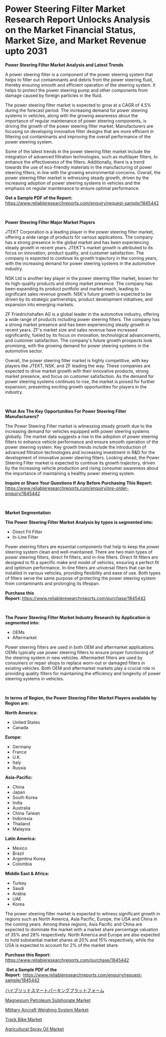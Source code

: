 <p><h1>Power Steering Filter Market Research Report Unlocks Analysis on the Market Financial Status, Market Size, and Market Revenue upto 2031</h1></p><p><strong>Power Steering Filter Market Analysis and Latest Trends</strong></p>
<p><p>A power steering filter is a component of the power steering system that helps to filter out contaminants and debris from the power steering fluid, thereby ensuring smooth and efficient operation of the steering system. It helps to protect the power steering pump and other components from damage caused by foreign particles in the fluid.</p><p>The power steering filter market is expected to grow at a CAGR of 4.5% during the forecast period. The increasing demand for power steering systems in vehicles, along with the growing awareness about the importance of regular maintenance of power steering components, is driving the growth of the power steering filter market. Manufacturers are focusing on developing innovative filter designs that are more efficient in filtering out contaminants and improving the overall performance of the power steering system.</p><p>Some of the latest trends in the power steering filter market include the integration of advanced filtration technologies, such as multilayer filters, to enhance the effectiveness of the filters. Additionally, there is a trend towards the use of eco-friendly materials in the manufacturing of power steering filters, in line with the growing environmental concerns. Overall, the power steering filter market is witnessing steady growth, driven by the increasing adoption of power steering systems in vehicles and the emphasis on regular maintenance to ensure optimal performance.</p></p>
<p><strong>Get a Sample PDF of the Report:&nbsp;</strong> <a href="https://www.reliableresearchreports.com/enquiry/request-sample/1845442">https://www.reliableresearchreports.com/enquiry/request-sample/1845442</a></p>
<p>&nbsp;</p>
<p><strong>Power Steering Filter Major Market Players</strong></p>
<p><p>JTEKT Corporation is a leading player in the power steering filter market, offering a wide range of products for various applications. The company has a strong presence in the global market and has been experiencing steady growth in recent years. JTEKT's market growth is attributed to its focus on innovation, product quality, and customer satisfaction. The company is expected to continue its growth trajectory in the coming years, with the increasing demand for power steering systems in the automotive industry.</p><p>NSK Ltd is another key player in the power steering filter market, known for its high-quality products and strong market presence. The company has been expanding its product portfolio and market reach, leading to significant sales revenue growth. NSK's future growth is expected to be driven by its strategic partnerships, product development initiatives, and expansion into emerging markets.</p><p>ZF Friedrichshafen AG is a global leader in the automotive industry, offering a wide range of products including power steering filters. The company has a strong market presence and has been experiencing steady growth in recent years. ZF's market size and sales revenue have increased significantly, fueled by its focus on innovation, technological advancements, and customer satisfaction. The company's future growth prospects look promising, with the growing demand for power steering systems in the automotive sector.</p><p>Overall, the power steering filter market is highly competitive, with key players like JTEKT, NSK, and ZF leading the way. These companies are expected to drive market growth with their innovative products, strong market presence, and focus on customer satisfaction. As the demand for power steering systems continues to rise, the market is poised for further expansion, presenting exciting growth opportunities for players in the industry.</p></p>
<p>&nbsp;</p>
<p><strong>What Are The Key Opportunities For Power Steering Filter Manufacturers?</strong></p>
<p><p>The Power Steering Filter market is witnessing steady growth due to the increasing demand for vehicles equipped with power steering systems globally. The market data suggests a rise in the adoption of power steering filters to enhance vehicle performance and ensure smooth operation of the power steering system. Key growth trends include the introduction of advanced filtration technologies and increasing investment in R&D for the development of innovative power steering filters. Looking ahead, the Power Steering Filter market is expected to continue its growth trajectory, driven by the increasing vehicle production and rising consumer awareness about the importance of maintaining a healthy power steering system.</p></p>
<p><strong>Inquire or Share Your Questions If Any Before Purchasing This Report:</strong> <a href="https://www.reliableresearchreports.com/enquiry/pre-order-enquiry/1845442">https://www.reliableresearchreports.com/enquiry/pre-order-enquiry/1845442</a></p>
<p>&nbsp;</p>
<p><strong>Market Segmentation</strong></p>
<p><strong>The Power Steering Filter Market Analysis by types is segmented into:</strong></p>
<p><ul><li>Direct Fit Filter</li><li>In-Line Filter</li></ul></p>
<p><p>Power steering filters are essential components that help to keep the power steering system clean and well-maintained. There are two main types of power steering filters, direct fit filters, and in-line filters. Direct fit filters are designed to fit a specific make and model of vehicles, ensuring a perfect fit and optimum performance. In-line filters are universal filters that can be installed in various vehicles, providing flexibility and ease of use. Both types of filters serve the same purpose of protecting the power steering system from contaminants and prolonging its lifespan.</p></p>
<p><strong>Purchase this Report:&nbsp;</strong><a href="https://www.reliableresearchreports.com/purchase/1845442">https://www.reliableresearchreports.com/purchase/1845442</a></p>
<p>&nbsp;</p>
<p><strong>The Power Steering Filter Market Industry Research by Application is segmented into:</strong></p>
<p><ul><li>OEMs</li><li>Aftermarket</li></ul></p>
<p><p>Power steering filters are used in both OEM and aftermarket applications. OEMs typically use power steering filters to ensure proper functioning of the steering system in new vehicles. Aftermarket filters are used by consumers or repair shops to replace worn-out or damaged filters in existing vehicles. Both OEM and aftermarket markets play a crucial role in providing quality filters for maintaining the efficiency and longevity of power steering systems in vehicles.</p></p>
<p>&nbsp;</p>
<p><strong>In terms of Region, the Power Steering Filter Market Players available by Region are:</strong></p>
<p>
    <p> <strong> North America: </strong>
        <ul>
            <li>United States</li>
            <li>Canada</li>
        </ul>
        </p> 
    <p> <strong> Europe: </strong>
        <ul>
            <li>Germany</li>
            <li>France</li>
            <li>U.K.</li>
            <li>Italy</li>
            <li>Russia</li>
        </ul>
        </p> 
    <p> <strong> Asia-Pacific: </strong>
        <ul>
            <li>China</li>
            <li>Japan</li>
            <li>South Korea</li>
            <li>India</li>
            <li>Australia</li>
            <li>China Taiwan</li>
            <li>Indonesia</li>
            <li>Thailand</li>
            <li>Malaysia</li>
        </ul>
        </p> 
    <p> <strong> Latin America: </strong>
        <ul>
            <li>Mexico</li>
            <li>Brazil</li>
            <li>Argentina Korea</li>
            <li>Colombia</li>
        </ul>
        </p> 
    <p> <strong> Middle East & Africa: </strong>
        <ul>
            <li>Turkey</li>
            <li>Saudi</li>
            <li>Arabia</li>
            <li>UAE</li>
            <li>Korea</li>
        </ul>
    </p>
    </p>
<p><p>The power steering filter market is expected to witness significant growth in regions such as North America, Asia Pacific, Europe, the USA and China in the coming years. Among these regions, Asia Pacific and China are expected to dominate the market with a market share percentage valuation of 35% and 28% respectively. North America and Europe are also expected to hold substantial market shares at 20% and 15% respectively, while the USA is expected to account for 2% of the market share.</p></p>
<p><strong>Purchase this Report: </strong><a href="https://www.reliableresearchreports.com/purchase/1845442">https://www.reliableresearchreports.com/purchase/1845442</a></p>
<p>&nbsp;<strong>Get a Sample PDF of the Report:&nbsp;&nbsp;</strong><a href="https://www.reliableresearchreports.com/enquiry/request-sample/1845442">https://www.reliableresearchreports.com/enquiry/request-sample/1845442</a></p>
<p><strong></strong></p>
<p><p><a href="https://medium.com/@decker5351/%E3%83%8F%E3%82%A4%E3%83%96%E3%83%AA%E3%83%83%E3%83%89%E3%82%B9%E3%83%9E%E3%83%BC%E3%83%88%E3%83%91%E3%83%BC%E3%82%AD%E3%83%B3%E3%82%B0%E3%83%97%E3%83%A9%E3%83%83%E3%83%88%E3%83%95%E3%82%A9%E3%83%BC%E3%83%A0%E5%B8%82%E5%A0%B4%E3%81%AE%E8%A6%8F%E6%A8%A1%E3%81%AF-%E3%82%B0%E3%83%AD%E3%83%BC%E3%83%90%E3%83%AB%E7%94%A3%E6%A5%AD%E3%81%AB%E3%81%8A%E3%81%91%E3%82%8B%E6%9C%80%E9%81%A9%E3%81%AA%E3%83%9E%E3%83%BC%E3%82%B1%E3%83%86%E3%82%A3%E3%83%B3%E3%82%B0%E3%83%81%E3%83%A3%E3%83%8D%E3%83%AB%E3%82%92%E6%98%8E%E3%82%89%E3%81%8B%E3%81%AB%E3%81%97%E3%81%A6%E3%81%84%E3%81%BE%E3%81%99-0e59cf2c8e98">ハイブリッドスマートパーキングプラットフォーム</a></p><p><a href="https://cautious-neon-760.notion.site/Magnesium-Petroleum-Sulphonate-Market-Size-and-Examines-its-Market-Scope-with-a-Primary-Focus-on-G-2b5e5472766f4bc993eda10dea8173eb">Magnesium Petroleum Sulphonate Market</a></p><p><a href="https://view.publitas.com/reportprime-1/military-aircraft-weighing-system-market-research-report-unlocks-analysis-on-the-market-financial-status-market-size-and-market-revenue-upto-2030/">Military Aircraft Weighing System Market</a></p><p><a href="https://github.com/kufem1/Market-Research-Report-List-1/blob/main/track-bike-market.md">Track Bike Market</a></p><p><a href="https://frill-swim-3cd.notion.site/Agricultural-Spray-Oil-Market-Provides-a-Comprehensive-Analysis-Including-a-Macro-Overview-of-the-Ma-7a9324e32c5649249ab53dde4653f24a">Agricultural Spray Oil Market</a></p></p>